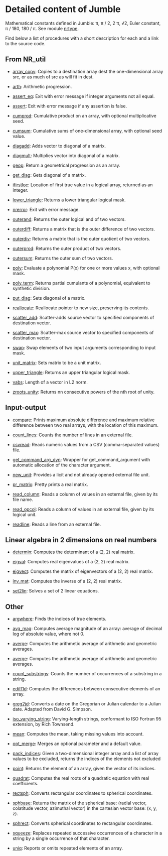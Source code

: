 # Detailed content of Jumble

Mathematical constants defined in Jumble: π, π / 2, 2 π, √2, Euler
constant, π / 180, 180 / π. See module
[nrtype](https://github.com/lguez/Jumble/blob/master/NR_util/nrtype.F90).

Find below a list of procedures with a short description for each and
a link to the source code.

## From NR\_util

- [array\_copy](https://github.com/lguez/Jumble/blob/master/NR_util/array_copy.f90): Copies to a destination array dest the one-dimensional array src, or as much of src as will fit in dest.

- [arth](https://github.com/lguez/Jumble/blob/master/NR_util/arth.f90): Arithmetic progression.

- [assert\_eq](https://github.com/lguez/Jumble/blob/master/NR_util/assert_eq.f90): Exit with error message if integer arguments not all equal.

- [assert](https://github.com/lguez/Jumble/blob/master/NR_util/assert.f90): Exit with error message if any assertion is false.

- [cumprod](https://github.com/lguez/Jumble/blob/master/NR_util/cumprod.f90): Cumulative product on an array, with optional multiplicative seed.

- [cumsum](https://github.com/lguez/Jumble/blob/master/NR_util/cumsum.f90): Cumulative sums of one-dimensional array, with optional seed value.

- [diagadd](https://github.com/lguez/Jumble/blob/master/NR_util/diagadd.f90): Adds vector to diagonal of a matrix.

- [diagmult](https://github.com/lguez/Jumble/blob/master/NR_util/diagmult.f90): Multiplies vector into diagonal of a matrix.

- [geop](https://github.com/lguez/Jumble/blob/master/NR_util/geop.f90): Return a geometrical progression as an array.

- [get\_diag](https://github.com/lguez/Jumble/blob/master/NR_util/get_diag.f90): Gets diagonal of a matrix.

- [ifirstloc](https://github.com/lguez/Jumble/blob/master/NR_util/ifirstloc.f90): Location of first true value in a logical array, returned as an integer.

- [lower\_triangle](https://github.com/lguez/Jumble/blob/master/NR_util/lower_triangle.f90): Returns a lower triangular logical mask.

- [nrerror](https://github.com/lguez/Jumble/blob/master/NR_util/nrerror.f90): Exit with error message.

- [outerand](https://github.com/lguez/Jumble/blob/master/NR_util/outerand.f90): Returns the outer logical and of two vectors.

- [outerdiff](https://github.com/lguez/Jumble/blob/master/NR_util/outerdiff.f90): Returns a matrix that is the outer difference of two vectors.

- [outerdiv](https://github.com/lguez/Jumble/blob/master/NR_util/outerdiv.f90): Returns a matrix that is the outer quotient of two vectors.

- [outerprod](https://github.com/lguez/Jumble/blob/master/NR_util/outerprod.f90): Returns the outer product of two vectors.

- [outersum](https://github.com/lguez/Jumble/blob/master/NR_util/outersum.f90): Returns the outer sum of two vectors.

- [poly](https://github.com/lguez/Jumble/blob/master/NR_util/poly.f90): Evaluate a polynomial P(x) for one or more values x, with optional mask.

- [poly\_term](https://github.com/lguez/Jumble/blob/master/NR_util/poly_term.f90): Returns partial cumulants of a polynomial, equivalent to synthetic division.

- [put\_diag](https://github.com/lguez/Jumble/blob/master/NR_util/put_diag.f90): Sets diagonal of a matrix.

- [reallocate](https://github.com/lguez/Jumble/blob/master/NR_util/reallocate.f90): Reallocate pointer to new size, preserving its contents.

- [scatter\_add](https://github.com/lguez/Jumble/blob/master/NR_util/scatter_add.f90): Scatter-adds source vector to specified components of destination vector.

- [scatter\_max](https://github.com/lguez/Jumble/blob/master/NR_util/scatter_max.f90): Scatter-max source vector to specified components of destination vector.

- [swap](https://github.com/lguez/Jumble/blob/master/NR_util/swap.f90): Swap elements of two input arguments corresponding to input mask.

- [unit\_matrix](https://github.com/lguez/Jumble/blob/master/NR_util/unit_matrix.f90): Sets matrix to be a unit matrix.

- [upper\_triangle](https://github.com/lguez/Jumble/blob/master/NR_util/upper_triangle.f90): Returns an upper triangular logical mask.

- [vabs](https://github.com/lguez/Jumble/blob/master/NR_util/vabs.f90): Length of a vector in L2 norm.

- [zroots\_unity](https://github.com/lguez/Jumble/blob/master/NR_util/zroots_unity.f90): Returns nn consecutive powers of the nth root of unity.

## Input-output

- [compare](https://github.com/lguez/Jumble/blob/master/Input_output/compare.f90): Prints maximum absolute difference and maximum relative difference between two real arrays, with the location of this maximum.

- [count\_lines](https://github.com/lguez/Jumble/blob/master/Input_output/count_lines.f90): Counts the number of lines in an external file.

- [csvread](https://github.com/lguez/Jumble/blob/master/Input_output/csvread.f90): Reads numeric values from a CSV (comma-separated values) file.

- [get\_command\_arg\_dyn](https://github.com/lguez/Jumble/blob/master/Input_output/get_command_arg_dyn.f90): Wrapper for get\_command\_argument with automatic allocation of the character argument.

- [new\_unit](https://github.com/lguez/Jumble/blob/master/Input_output/new_unit.f90): Provides a licit and not already opened external file unit.

- [pr\_matrix](https://github.com/lguez/Jumble/blob/master/Input_output/pr_matrix.f90): Pretty prints a real matrix.

- [read\_column](https://github.com/lguez/Jumble/blob/master/Input_output/read_column.f90):
  Reads a column of values in an external file, given by its file name.

- [read\_opcol](https://github.com/lguez/Jumble/blob/master/Input_output/read_opcol.f90):
  Reads a column of values in an external file, given by its logical unit.

- [readline](https://github.com/lguez/Jumble/blob/master/Input_output/readline.f90):
  Reads a line from an external file.

## Linear algebra in 2 dimensions on real numbers

- [determin](https://github.com/lguez/Jumble/blob/master/Numerical/Lin_2d_real/determin.f90): Computes the determinant of a (2, 2) real matrix.

- [eigval](https://github.com/lguez/Jumble/blob/master/Numerical/Lin_2d_real/eigval.f90): Computes real eigenvalues of a (2, 2) real matrix.

- [eigvect](https://github.com/lguez/Jumble/blob/master/Numerical/Lin_2d_real/eigvect.f90): Computes the matrix of eigenvectors of a (2, 2) real matrix.

- [inv\_mat](https://github.com/lguez/Jumble/blob/master/Numerical/Lin_2d_real/inv_mat.f90): Computes the inverse of a (2, 2) real matrix.

- [set2lin](https://github.com/lguez/Jumble/blob/master/Numerical/Lin_2d_real/set2lin.f90): Solves a set of 2 linear equations.

## Other

- [argwhere](https://github.com/lguez/Jumble/blob/master/Numerical/argwhere.f90):
  Finds the indices of true elements.
  
- [avg\_mag](https://github.com/lguez/Jumble/blob/master/avg_mag.f90):
  Computes average magnitude of an array: average of decimal log of
  absolute value, where not 0.
  
- [averge](https://github.com/lguez/Jumble/blob/master/Numerical/averge.f90): Computes the arithmetic average of arithmetic and geometric averages.

- [averge](https://github.com/lguez/Jumble/blob/master/Numerical/averge.f90): Computes the arithmetic average of arithmetic and geometric averages.

- [count\_substrings](https://github.com/lguez/Jumble/blob/master/count_substrings.f90):
  Counts the number of occurrences of a substring in a string.

- [ediff1d](https://github.com/lguez/Jumble/blob/master/Numerical/ediff1d.f90): Computes the differences between consecutive elements of an array.

- [greg2jd](https://github.com/lguez/Jumble/blob/master/greg2jd.f90): Converts a date on the Gregorian or Julian calendar to a Julian date. Adapted from David G. Simpson.

- [iso\_varying\_string](https://github.com/lguez/Jumble/blob/master/iso_varying_string.f90):
  Varying-length strings, conformant to ISO Fortran 95 extension, by
  Rich Townsend.

- [mean](https://github.com/lguez/Jumble/blob/master/Numerical/mean.f90):
  Computes the mean, taking missing values into account.

- [opt\_merge](https://github.com/lguez/Jumble/blob/master/opt_merge.f90): Merges an optional parameter and a default value.

- [pack\_indices](https://github.com/lguez/Jumble/blob/master/Numerical/pack_indices.f90): Given a two-dimensional integer array and a list of array values to be excluded, returns the indices of the elements not excluded

- [point](https://github.com/lguez/Jumble/blob/master/point.f90): Returns the element of an array, given the vector of its indices.

- [quadrat](https://github.com/lguez/Jumble/blob/master/Numerical/quadrat.f90): Computes the real roots of a quadratic equation with real coefficients.

- [rectsph](https://github.com/lguez/Jumble/blob/master/Numerical/spherical.f90): Converts rectangular coordinates to spherical coordinates.

- [sphbase](https://github.com/lguez/Jumble/blob/master/Numerical/spherical.f90): Returns the matrix of the spherical base: (radial vector, colatitude vector, azimuthal vector) in the cartesian vector base: (x, y, z).

- [sphrect](https://github.com/lguez/Jumble/blob/master/Numerical/spherical.f90): Converts spherical coordinates to rectangular coordinates.

- [squeeze](https://github.com/lguez/Jumble/blob/master/squeeze.f90):
  Replaces repeated successive occurrences of a character in a string
  by a single occurrence of that character.

- [uniq](https://github.com/lguez/Jumble/blob/master/uniq.f90): Reports or omits repeated elements of an array.
